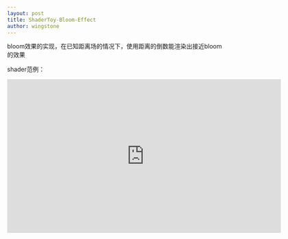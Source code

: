 ```yaml
---
layout: post
title: ShaderToy-Bloom-Effect
author: wingstone
---
```


 bloom效果的实现，在已知距离场的情况下，使用距离的倒数能渲染出接近bloom的效果

shader范例：
<iframe width="640" height="360" frameborder="0" src="https://www.shadertoy.com/embed/WtK3D1?gui=true&t=10&paused=true&muted=false" allowfullscreen></iframe>
